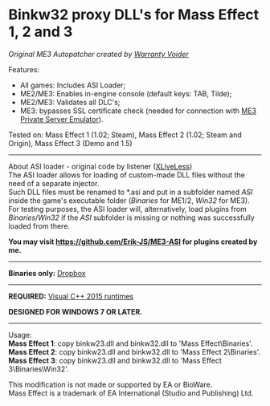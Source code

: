 # Binkw32 proxy DLL's for Mass Effect 1, 2 and 3

*Original ME3 Autopatcher created by [Warranty Voider](https://github.com/zeroKilo)*

Features:
- All games: Includes ASI Loader;
- ME2/ME3: Enables in-engine console (default keys: TAB, Tilde);
- ME2/ME3: Validates all DLC's;
- ME3: bypasses SSL certificate check (needed for connection with [ME3 Private Server Emulator](https://github.com/PrivateServerEmulator/ME3PSE)).

Tested on: Mass Effect 1 (1.02; Steam), Mass Effect 2 (1.02; Steam and Origin), Mass Effect 3 (Demo and 1.5)

-----------------------------------------------------------

About ASI loader - original code by listener ([XLiveLess](http://gtaforums.com/topic/388658-relgtaiv-xliveless/))<br />
The ASI loader allows for loading of custom-made DLL files without the need of a separate injector.<br />
Such DLL files must be renamed to *.asi and put in a subfolder named *ASI* inside the game's executable folder (*Binaries* for ME1/2, *Win32* for ME3).<br />
For testing purposes, the ASI loader will, alternatively, load plugins from *Binaries*/*Win32* if the *ASI* subfolder is missing or nothing was successfully loaded from there.

**You may visit https://github.com/Erik-JS/ME3-ASI for plugins created by me.**

-----------------------------------------------------------

**Binaries only:** [Dropbox](https://www.dropbox.com/sh/vejorqi4zo54g70/AAAnm0kk7rUq0gPB1U_m5DEwa?dl=0)

-----------------------------------------------------------

**REQUIRED:** [Visual C++ 2015 runtimes](https://www.microsoft.com/en-us/download/details.aspx?id=48145)

**DESIGNED FOR WINDOWS 7 OR LATER.**

-----------------------------------------------------------

Usage:<br />
**Mass Effect 1**: copy binkw23.dll and binkw32.dll to 'Mass Effect\Binaries'.<br />
**Mass Effect 2**: copy binkw23.dll and binkw32.dll to 'Mass Effect 2\Binaries'.<br />
**Mass Effect 3**: copy binkw23.dll and binkw32.dll to 'Mass Effect 3\Binaries\Win32'.

This modification is not made or supported by EA or BioWare.<br />
Mass Effect is a trademark of EA International (Studio and Publishing) Ltd.